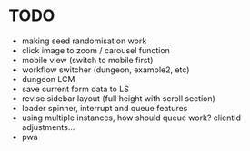 # TODO

- making seed randomisation work
- click image to zoom / carousel function
- mobile view (switch to mobile first)
- workflow switcher (dungeon, example2, etc)
- dungeon LCM
- save current form data to LS
- revise sidebar layout (full height with scroll section)
- loader spinner, interrupt and queue features
- using multiple instances, how should queue work? clientId adjustments...
- pwa

